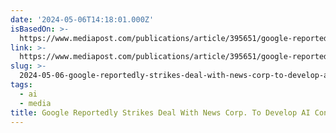 ```yaml
---
date: '2024-05-06T14:18:01.000Z'
isBasedOn: >-
  https://www.mediapost.com/publications/article/395651/google-reportedly-strikes-deal-with-news-corp-to.html
link: >-
  https://www.mediapost.com/publications/article/395651/google-reportedly-strikes-deal-with-news-corp-to.html
slug: >-
  2024-05-06-google-reportedly-strikes-deal-with-news-corp-to-develop-ai-content-0430
tags:
  - ai
  - media
title: Google Reportedly Strikes Deal With News Corp. To Develop AI Content 04/30/
---
```


